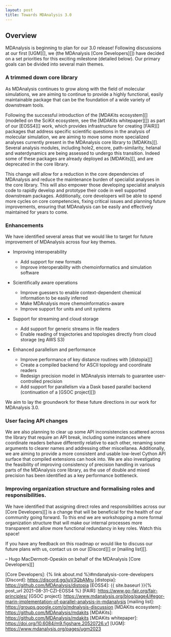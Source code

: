 ```yaml
---
layout: post
title: Towards MDAnalysis 3.0
---
```


## Overview

MDAnalysis is beginning to plan for our 3.0 release! Following discussions at our first [UGM][], we (the MDAnalysis [Core Developers][]) have decided on a set priorities for this exciting milestone (detailed below). Our primary goals can be divided into several main themes.


### A trimmed down core library

As MDAnalysis continues to grow along with the field of molecular simulations, we are aiming to continue to provide a highly functional, easily maintainable package that can be the foundation of a wide variety of downstream tools.

Following the successful introduction of the [MDAKits ecosystem][] (modelled on the SciKit ecosystem, see the [MDAKits whitepaper][]) as part of our [EOSS4][] work, which provides infrastructure for creating [FAIR][] packages that address specific scientific questions in the analysis of molecular simulation, we are aiming to move some more specialized analyses currently present in the MDAnalysis core library to [MDAKits][]. Several analysis modules, including  hole2, encore, path-similarity, helanal and waterdynamics are being assessed to undergo this transition. Indeed some of these packages are already deployed as [MDAKits][], and are deprecated in the core library.

This change will allow for a reduction in the core dependencies of MDAnalysis and reduce the maintenance burden of specialist analyses in the core library. This will also empower those developing specialist analysis code to rapidly develop and prototype their code in well supported downstream packages. Additionally, core developers will be able to spend more cycles on core competencies, fixing critical issues and planning future improvements, ensuring that MDAnalysis can be easily and effectively maintained for years to come.

### Enhancements

We have identified several areas that we would like to target for future improvement of MDAnalysis across four key themes.

* Improving interoperability
    - Add support for new formats
    - Improve interoperability with chemoinformatics and simulation software

* Scientifically aware operations
    - Improve guessers to enable context-dependent chemical information to be easily inferred
    - Make MDAnalysis more chemoinformatics-aware
    - Improve support for units and unit systems

* Support for streaming and cloud storage
    - Add support for generic streams in file readers
    - Enable reading of trajectories and topologies directly from cloud storage (eg AWS S3)

* Enhanced parallelism and performance
    - Improve performance of key distance routines with [distopia][]
    - Create a compiled backend for ASCII topology and coordinate readers
    - Redesign precision model in MDAnalysis internals to guarantee user-controlled precision
    - Add support for parallelism via a Dask based parallel backend (continuation of a [GSOC project][])


We aim to lay the groundwork for these future directions in our work for MDAnalysis 3.0.

### User facing API changes 

We are also planning to clear up some API inconsistencies scattered across the library that require an API break, including some instances where coordinate readers behave differently relative to each other, renaming some arguments to clearer names and addressing other miscellanea. Additionally, we are aiming to provide a more consistent and usable low-level Cython API surface that compiled extensions can hook into. We are also investigating the feasibility of improving consistency of precision handling in various parts of the MDAnalysis core library, as the use of double and mixed precision has been identified as a key performance bottleneck.


### Improving organization structure and formalising roles and responsibilities. 

We have identified that assigning direct roles and responsibilities across our [Core Developers][] is a change that will be beneficial for the health of our community going forward.
To this end we are workshopping a more formal organization structure that will make our internal processes more transparent and allow more functional redundancy in key roles. Watch this space!


If you have any feedback on this roadmap or would like to discuss our future plans with us, contact us on our [Discord][] or [mailing list][].


– Hugo MacDermott-Opeskin on behalf of the MDAnalysis [Core Developers][]

[Core Developers]: {% link about.md %}#mdanalysis-core-developers
[Discord]: https://discord.gg/juV3QbAMru
[distopia]: https://github.com/MDAnalysis/distopia
[EOSS4]: {{ site.baseurl }}{% post_url 2021-08-31-CZI-EOSS4 %}
[FAIR]: https://www.go-fair.org/fair-principles/
[GSOC project]: https://www.mdanalysis.org/blog/page4/#egor-marin-implementation-of-parallel-analysis-in-mdanalysis
[mailing list]: https://groups.google.com/g/mdnalysis-discussion
[MDAKits ecosystem]: https://github.com/MDAnalysis/mdakits
[MDAKits]: https://github.com/MDAnalysis/mdakits
[MDAKits whitepaper]: https://doi.org/10.6084/m9.figshare.20520726.v1
[UGM]: https://www.mdanalysis.org/pages/ugm2023
